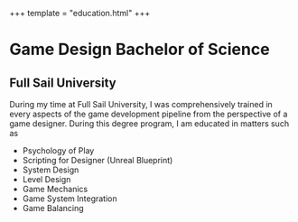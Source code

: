 +++
template = "education.html"
+++

# Game Design Bachelor of Science
## Full Sail University 

During my time at Full Sail University, I was comprehensively trained in every aspects of the game development pipeline from the perspective of a game designer. During this degree program, I am educated in matters such as
- Psychology of Play
- Scripting for Designer (Unreal Blueprint)
- System Design
- Level Design
- Game Mechanics
- Game System Integration
- Game Balancing 
